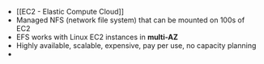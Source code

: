 - [[EC2 - Elastic Compute Cloud]]
- Managed NFS (network file system) that can be mounted on 100s of EC2
- EFS works with Linux EC2 instances in **multi-AZ**
- Highly available, scalable, expensive, pay per use, no capacity planning
- 